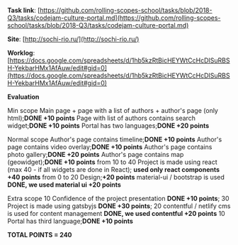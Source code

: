 **Task link**: [https://github.com/rolling-scopes-school/tasks/blob/2018-Q3/tasks/codejam-culture-portal.md](https://github.com/rolling-scopes-school/tasks/blob/2018-Q3/tasks/codejam-culture-portal.md)

**Site**: [http://sochi-rio.ru/](http://sochi-rio.ru/)

**Worklog**: [https://docs.google.com/spreadsheets/d/1hb5kzRtBicHEYWtCcHcDISuRBSH-YekbarHMx1AfAuw/edit#gid=0](https://docs.google.com/spreadsheets/d/1hb5kzRtBicHEYWtCcHcDISuRBSH-YekbarHMx1AfAuw/edit#gid=0)


**Evaluation**

Min scope
 Main page + page with a list of authors + author's page (only html);**DONE +10 points**
 Page with list of authors contains search widget;**DONE +10 points**
 Portal has two languages;**DONE +20 points**

Normal scope
 Author's page contains timeline;**DONE +10 points**
 Author's page contains video overlay;**DONE +10 points**
 Author's page contains photo gallery;**DONE +20 points**
 Author's page contains map (geowidget);**DONE +10 points**
    from 10 to 40 Project is made using react (max 40 - if all widgets are done in React); **used only react components +40 points**
    from 0 to 20 Design;**+20 points**
 material-ui / bootstrap is used **DONE, we used material ui +20 points**

 Extra scope
 10 Confidence of the project presentation **DONE +10 points**;
 30 Project is made using gatsbyjs **DONE +30 points**;
 20 contentful / netlify cms is used for content management **DONE, we used contentful +20 points**
 10 Portal has third language;**DONE +10 points**


 **TOTAL POINTS  =  240**
